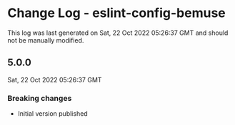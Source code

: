 # Change Log - eslint-config-bemuse

This log was last generated on Sat, 22 Oct 2022 05:26:37 GMT and should not be manually modified.

## 5.0.0
Sat, 22 Oct 2022 05:26:37 GMT

### Breaking changes

- Initial version published

